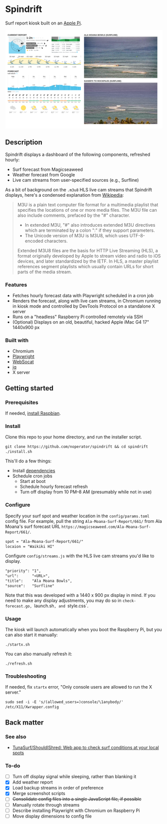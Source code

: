 # Spindrift

Surf report kiosk built on an [Apple Pi](https://imgur.com/gallery/4I8jm).

<div align="center">
  <kbd>
    <img src="screenshot.png" />
  </kbd>
</div>

## Description

Spindrift displays a dashboard of the following components, refreshed hourly:
- Surf forecast from Magicseaweed
- Weather forecast from Google
- Live cam streams from user-specified sources (e.g., Surfline)

As a bit of background on the `.m3u8` HLS live cam streams that Spindrift displays, here's a condensed explanation from [Wikipedia](https://en.wikipedia.org/wiki/M3U):
> M3U is a plain text computer file format for a multimedia playlist that specifies the locations of one or more media files. The M3U file can also include comments, prefaced by the "#" character.
> - In extended M3U, "#" also introduces extended M3U directives which are terminated by a colon ":" if they support parameters.
> - The Unicode version of M3U is M3U8, which uses UTF-8-encoded characters.
>
> Extended M3U8 files are the basis for HTTP Live Streaming (HLS), a format originally developed by Apple to stream video and radio to iOS devices, and later standardized by the IETF. In HLS, a master playlist references segment playlists which usually contain URLs for short parts of the media stream.

### Features

- Fetches hourly forecast data with Playwright scheduled in a cron job
- Renders the forecast, along with live cam streams, in Chromium running in kiosk mode and controlled by DevTools Protocol on a standalone X server
- Runs on a "headless" Raspberry Pi controlled remotely via SSH
- (Optional) Displays on an old, beautiful, hacked Apple iMac G4 17" 1440x900 px

### Built with

- Chromium
- [Playwright](https://playwright.dev)
- [WebSocat](https://github.com/vi/websocat)
- [jq](https://github.com/stedolan/jq)
- X server

## Getting started

### Prerequisites

If needed, [install Raspbian](https://github.com/noperator/guides/blob/master/install_raspbian.md).

### Install

Clone this repo to your home directory, and run the installer script.

```
git clone https://github.com/noperator/spindrift && cd spindrift
./install.sh
```

This'll do a few things:
- Install [dependencies](#built-with)
- Schedule cron jobs
  - Start at boot
  - Schedule hourly forecast refresh
  - Turn off display from 10 PM–8 AM (presumably while not in use)

### Configure

Specify your surf spot and weather location in the `config/params.toml` config file. For example, pull the string `Ala-Moana-Surf-Report/661/` from Ala Moana's surf forecast URL `https://magicseaweed.com/Ala-Moana-Surf-Report/661/`.

```
spot = "Ala-Moana-Surf-Report/661/"
locaion = "Waikiki HI"
```

Configure `config/streams.js` with the HLS live cam streams you'd like to display.

```
"priority": "1",
"url":      "<URL>",
"title":    "Ala Moana Bowls",
"source":   "Surfline"
```

Note that this was developed with a 1440 x 900 px display in mind. If you need to make any display adjustments, you may do so in `check-forecast.go, `launch.sh`, and `style.css`.

### Usage

The kiosk will launch automatically when you boot the Raspberry Pi, but you can also start it manually:

```
./startx.sh
```

You can also manually refresh it:

```
./refresh.sh
```

### Troubleshooting

If needed, fix `startx` error, "Only console users are allowed to run the X server."

```
sudo sed -i -E 's/(allowed_users=)console/\1anybody/' /etc/X11/Xwrapper.config
```

## Back matter

### See also

- [TunaSurf/ShouldIShred: Web app to check surf conditions at your local spots](https://github.com/TunaSurf/ShouldIShred)

### To-do

- [ ] Turn off display signal while sleeping, rather than blanking it
- [x] Add weather report
- [x] Load backup streams in order of preference
- [x] Merge screenshot scripts
- [ ] ~~Consolidate config files into a single JavaScript file, if possible~~
- [ ] Manually rotate through streams
- [ ] Describe installing Playwright with Chromium on Raspberry Pi
- [ ] Move display dimensions to config file
